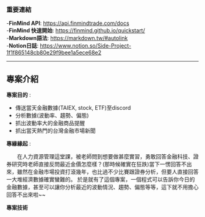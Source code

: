 ### 重要連結
-**FinMind API**: <https://api.finmindtrade.com/docs>  
-**FinMind 快速開始**: <https://finmind.github.io/quickstart/>  
-**Markdown語法**: <https://markdown.tw/#autolink>  
-**Notion日誌**: <https://www.notion.so/Side-Project-1f1f865148cb80e29f9bee1a5ece68e2>  

***

## 專案介紹
**專案目的** :
* 傳送當天金融數據(TAIEX, stock, ETF)至discord
* 分析數據(波動率、趨勢、偏態)
* 抓出波動率大的金融商品提醒
* 抓出當天熱門的台灣金融市場新聞

**專緣緣起** : 

&emsp;&emsp;在人力資源管理這堂課，被老師問到想要做甚麼實習，勇敢回答金融科技、證券研究時老師直接反問最近金價怎麼樣？(那時候確實在狂跌)當下一愣回答不出來，雖然在金融市場投資打滾幾年，也比過不少比賽跟證券分析，但要人直接回答一大堆經濟數據確實蠻難的。
於是就有了這個專案，一個程式可以告訴你今日的金融數據，甚至可以讓你分析最近的波動情況、趨勢、偏態等等，這下就不用擔心回答不出來啦~~

**專案技術** 
